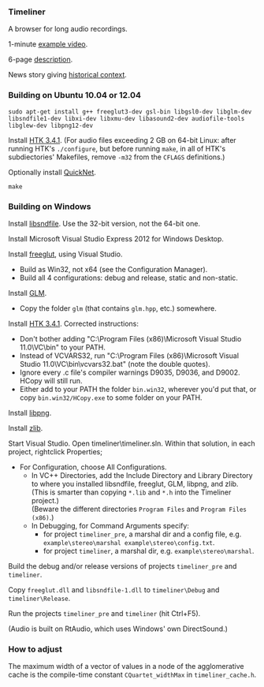### Timeliner

A browser for long audio recordings.

1-minute [example video](http://vimeo.com/88076447).

6-page [description](http://zx81.isl.uiuc.edu/camilleg/acmmm12.pdf).

News story giving [historical context](http://www.ece.illinois.edu/mediacenter/article.asp?id=7568).

<!-- Ubuntu 18.04 needs at least libglew-dev libxmu-dev -->

### Building on Ubuntu 10.04 or 12.04

`sudo apt-get install g++ freeglut3-dev gsl-bin libgsl0-dev libglm-dev libsndfile1-dev libxi-dev libxmu-dev libasound2-dev audiofile-tools libglew-dev libpng12-dev`

Install [HTK 3.4.1](http://htk.eng.cam.ac.uk).
(For audio files exceeding 2 GB on 64-bit Linux:
after running HTK's `./configure`, but before running `make`,
in all of HTK's subdiectories' Makefiles, remove `-m32` from the `CFLAGS` definitions.)

Optionally install [QuickNet](http://www.icsi.berkeley.edu/Speech/qn.html).

`make`

### Building on Windows

Install [libsndfile](http://www.mega-nerd.com/libsndfile/#Download).
Use the 32-bit version, not the 64-bit one.

Install Microsoft Visual Studio Express 2012 for Windows Desktop.

Install [freeglut](http://freeglut.sourceforge.net), using Visual Studio.
-   Build as Win32, not x64 (see the Configuration Manager).
-   Build all 4 configurations: debug and release, static and non-static.

Install [GLM](http://glm.g-truc.net).
-   Copy the folder `glm` (that contains `glm.hpp`, etc.) somewhere.

Install [HTK 3.4.1](http://htk.eng.cam.ac.uk).  Corrected instructions:
-   Don't bother adding "C:\Program Files (x86)\Microsoft Visual Studio 11.0\VC\bin" to your PATH.
-   Instead of VCVARS32, run "C:\Program Files (x86)\Microsoft Visual Studio 11.0\VC\bin\vcvars32.bat" (note the double quotes).
-   Ignore every .c file's compiler warnings D9035, D9036, and D9002.  HCopy will still run.
-   Either add to your PATH the folder `bin.win32`, wherever you'd put that,
or copy `bin.win32/HCopy.exe` to some folder on your PATH.

Install [libpng](http://gnuwin32.sourceforge.net/packages/libpng.htm).

Install [zlib](http://zlib.net).

Start Visual Studio.  Open timeliner\timeliner.sln.
Within that solution, in each project, rightclick Properties;
-   For Configuration, choose All Configurations.
    -   In VC++ Directories, add the Include Directory and Library Directory to where you installed libsndfile, freeglut, GLM, libpng, and zlib.
            (This is smarter than copying `*.lib` and `*.h` into the Timeliner project.)  
            (Beware the different directories `Program Files` and `Program Files (x86)`.)
    -   In Debugging, for Command Arguments specify:
        -   for project `timeliner_pre`, a marshal dir and a config file, e.g. `example\stereo\marshal example\stereo\config.txt`.
        -   for project `timeliner`, a marshal dir, e.g. `example\stereo\marshal`.

Build the debug and/or release versions of projects `timeliner_pre` and `timeliner`.

Copy `freeglut.dll` and `libsndfile-1.dll` to `timeliner\Debug` and `timeliner\Release`.

Run the projects `timeliner_pre` and `timeliner` (hit Ctrl+F5).

(Audio is built on RtAudio, which uses Windows' own DirectSound.)

### How to adjust

The maximum width of a vector of values in a node of the agglomerative cache
is the compile-time constant `CQuartet_widthMax` in `timeliner_cache.h`.
